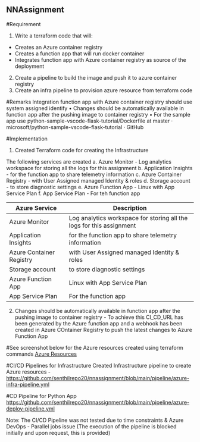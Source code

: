 ## NNAssignment
#Requirement
1. Write a terraform code that will:
- Creates an Azure container registry
- Creates a function app that will run docker container
- Integrates function app with Azure container registry as source of the deployment
2. Create a pipeline to build the image and push it to azure container registry
3. Create an infra pipeline to provision azure resource from terraform code

#Remarks
Integration function app with Azure container registry should use system assigned identify
• Changes should be automatically available in function app after the pushing image to container registry
• For the sample app use python-sample-vscode-flask-tutorial/Dockerfile at master · microsoft/python-sample-vscode-flask-tutorial · GitHub

#Implementation
1. Created Terraform code for creating the Infrastructure

The following services are created
    a. Azure Monitor - Log analytics workspace for storing all the logs for this assignment
    b. Application Insights - for the function app to share telemetry information
    c. Azure Container Registry - with User Assigned managed Identity & roles
    d. Storage account - to store diagnostic settings 
    e. Azure Function App - Linux with App Service Plan
    f. App Service Plan - For teh function app

| Azure Service                          | Description                                                           |
|----------------------------------------|-----------------------------------------------------------------------|
| Azure Monitor                          | Log analytics workspace for storing all the logs for this assignment  |
| Application Insights                   | for the function app to share telemetry information                   |
| Azure Container Registry               | with User Assigned managed Identity & roles                           |
| Storage account                        | to store diagnostic settings                                          |
| Azure Function App                     | Linux with App Service Plan                                           |
| App Service Plan                       | For the function app                                                  |

2. Changes should be automatically available in function app after the pushing image to container registry - To achieve this CI_CD_URL has been generated by the Azure function app and a webhook has been created in Azure COntainer Registry to push the latest changes to Azure Function App 

#See screenshot below for the Azure resources created using terraform commands
[Azure Resources](https://github.com/senthilrepo20/nnassignment/blob/main/images/AzureResources.jpg)

#CI/CD Pipelines for Infrastructure
Created Infrastructure pipeline to create Azure resources - https://github.com/senthilrepo20/nnassignment/blob/main/pipeline/azure-infra-pipeline.yml

#CD Pipeline for Python App
https://github.com/senthilrepo20/nnassignment/blob/main/pipeline/azure-deploy-pipeline.yml

Note: The CI/CD Pipeline was not tested due to time constraints & Azure DevOps - Parallel jobs issue (The execution of the pipeline is blocked initially and upon request, this is provided)

